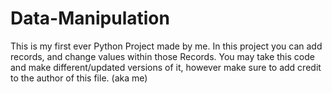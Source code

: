 # Data-Manipulation

This is my first ever Python Project made by me. In this project you can add records, and change values within those Records. You may take this code
and make different/updated versions of it, however make sure to add credit to the author of this file. (aka me) 


